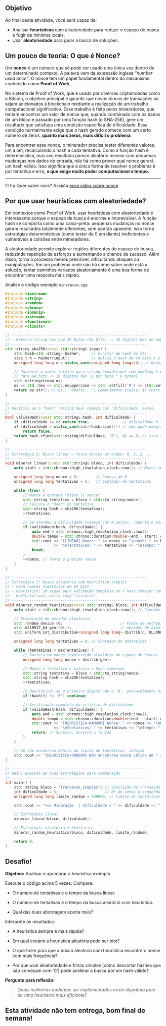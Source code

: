 
## Objetivo

Ao final desta atividade, você será capaz de:

* Analisar **heurísticas** com aleatoriedade para reduzir o espaço de busca e fugir de mínimos locais.
* Usar **aleatoriedade** para guiar a busca de soluções.


## Um pouco de teoria: O que é Nonce?

Um **nonce** é um número que só pode ser usado uma única vez dentro de um determinado contexto. A palavra vem da expressão inglesa *“number used once”*. O nonce tem um papel fundamental dentro do mecanismo conhecido como **Proof of Work**.

No sistema de Proof of Work, que é usado por diversas criptomoedas como o Bitcoin, o objetivo principal é garantir que novos blocos de transações só sejam adicionados à blockchain mediante a realização de um trabalho computacional significativo. Esse trabalho é feito pelos mineradores, que tentam encontrar um valor de nonce que, quando combinado com os dados de um bloco e passado por uma função hash (o SHA-256), gere um resultado que satisfaça uma condição específica de dificuldade. Essa condição normalmente exige que o hash gerado comece com um certo número de zeros, **quanto mais zeros, mais difícil o problema**.

Para encontrar esse nonce, o minerador precisa testar diferentes valores, um a um, recalculando o hash a cada tentativa. Como a função hash é determinística, mas seu resultado parece aleatório mesmo com pequenas mudanças nos dados de entrada, não há como prever qual nonce gerará um hash válido. Isso significa que a única forma de resolver o problema é por tentativa e erro, **o que exige muito poder computacional e tempo.**

---
!!! tip 
    Quer saber mais? Assista [esse vídeo sobre nonce](https://www.youtube.com/watch?v=diwHGOA1_c4&t=6s)


##  Por que usar heurísticas com aleatoriedade?

Em contextos como Proof of Work, usar heurísticas com aleatoriedade é interessante porque o espaço de busca é enorme e imprevisível. A função hash se comporta como uma caixa-preta: pequenas mudanças no nonce geram resultados totalmente diferentes, sem padrão aparente. Isso torna estratégias determinísticas (como testar de 0 em diante) ineficientes e vulneráveis a colisões entre mineradores.

A aleatoriedade permite explorar regiões diferentes do espaço de busca, reduzindo repetição de esforços e aumentando a chance de sucesso. Além disso, torna o processo menos previsível, dificultando ataques ou manipulações. Em um problema onde não há como saber onde está a solução, tentar caminhos variados aleatoriamente é uma boa forma de encontrar uma resposta mais rápido.



Analise o código exemplo `mineracao.cpp`

```cpp
#include <iostream>
#include <string>
#include <random>
#include <chrono>
#include <iomanip>
#include <sstream>
#include <functional>
#include <climits>

// -------------------------------------------------------------
// - Retorna string hex com 16 bytes (64 bits) -> 16 dígitos hex em ambientes 64 bits.
// -------------------------------------------------------------
std::string sha256(const std::string& input) {
    std::hash<std::string> hasher;     // Functor de hash da STL
    size_t h = hasher(input);          // Aplica o hash de 64 bits à string
    unsigned long long v = static_cast<unsigned long long>(h); // Normaliza para 64 bits

    // Converte o valor inteiro para string hexadecimal com padding à esquerda
    // Para 64 bits -> 16 dígitos hex (2 por byte * 8 bytes)
    std::ostringstream os;
    os << std::hex << std::nouppercase << std::setfill('0') << std::setw(16) << v;
    return os.str(); // Ex.: "00af3c..."; comprimento típico: 16 chars em 64 bits
}

// -------------------------------------------------------------
// Verifica se o "hash" (string hex) começa com 'dificuldade' zeros.
// -------------------------------------------------------------
bool validaHash(const std::string& hash, int dificuldade) {
    if (dificuldade <= 0) return true;               // dificuldade 0 sempre passa
    if (dificuldade > static_cast<int>(hash.size())) // não pode exigir mais zeros do que o tamanho do hash
        return false;
    return hash.rfind(std::string(dificuldade, '0'), 0) == 0; // true se começa com zeros
}

// -------------------------------------------------------------
// Estratégia 1: Busca linear — testa nonces em ordem: 0, 1, 2, ...
// -------------------------------------------------------------
void minerar_linear(const std::string& bloco, int dificuldade) {
    auto start = std::chrono::high_resolution_clock::now(); // Marca início do cronômetro

    unsigned long long nonce = 0;        // Começa do 0
    unsigned long long tentativas = 0;   // Contador de tentativas

    while (true) {
        // Monta a entrada "bloco || nonce"
        std::string tentativa = bloco + std::to_string(nonce);
        // Calcula o "hash" da tentativa
        std::string hash = sha256(tentativa);
        ++tentativas;

        // Se atendeu à dificuldade (começa com N zeros), reporta e encerra
        if (validaHash(hash, dificuldade)) {
            auto end = std::chrono::high_resolution_clock::now();
            double tempo = std::chrono::duration<double>(end - start).count();
            std::cout << "[LINEAR] Nonce: " << nonce << "\nHash: " << hash
                      << "\nTentativas: " << tentativas << "\nTempo: " << tempo << "s\n\n";
            break;
        }
        ++nonce; // Tenta o próximo nonce
    }
}

// -------------------------------------------------------------
// Estratégia 2: Busca aleatória com heurística simples
// - Gera nonces aleatórios em 64 bits
// - Heurística: só segue para validação completa se o hash começar com '0'
// - maxTentativas: evita loop "infinito" 
// -------------------------------------------------------------
void minerar_random_heuristica(const std::string& bloco, int dificuldade, unsigned long long maxTentativas) {
    auto start = std::chrono::high_resolution_clock::now(); // Cronômetro

    // Preparação do gerador aleatório:
    std::random_device rd;                          // Fonte de entropia (seed)
    std::mt19937_64 gen(rd());                      // Gerador de aleatórios
    std::uniform_int_distribution<unsigned long long> distrib(0, ULLONG_MAX); // Uniforme em [0, 2^64-1]

    unsigned long long tentativas = 0; // Contador de tentativas

    while (tentativas < maxTentativas) {
        // Sorteia um nonce (exploração aleatória do espaço de busca)
        unsigned long long nonce = distrib(gen);

        // Monta a tentativa e calcula o hash simulado
        std::string tentativa = bloco + std::to_string(nonce);
        std::string hash = sha256(tentativa);
        ++tentativas;

        // Heurística: se o primeiro dígito não é '0', provavelmente não atende a dificuldades maiores
        if (hash[0] != '0') continue;

        // Verificação completa do critério de dificuldade
        if (validaHash(hash, dificuldade)) {
            auto end = std::chrono::high_resolution_clock::now();
            double tempo = std::chrono::duration<double>(end - start).count();
            std::cout << "[HEURISTICA-RANDOM] Nonce: " << nonce << "\nHash: " << hash
                      << "\nTentativas: " << tentativas << "\nTempo: " << tempo << "s\n\n";
            return; // Sucesso: encerra a função
        }
    }

    // Se não encontrou dentro do limite de tentativas, informa
    std::cout << "[HEURISTICA-RANDOM] Não encontrou nonce válido em " << maxTentativas << " tentativas.\n\n";
}

// -------------------------------------------------------------
// main: executa as duas estratégias para comparação 
// -------------------------------------------------------------
int main() {
    std::string bloco = "transacao_simples"; // Simulação de transação
    int dificuldade = 5;                     // Nº de zeros à esquerda no hash simulado
    unsigned long long limite_random = 500000; // Limite de tentativas para a estratégia aleatória

    std::cout << "=== Mineração  | dificuldade = " << dificuldade << " ===\n\n";

    // Estratégia linear 
    minerar_linear(bloco, dificuldade);

    // Estratégia aleatória + heurística
    minerar_random_heuristica(bloco, dificuldade, limite_random);

    return 0; 
}

```


## Desafio!

**Objetivo:** Analisar e aprimorar a heurística exemplo.

Execute o código acima 5 vezes.
Compare:

   - O número de tentativas e o tempo da busca linear.

   - O número de tentativas e o tempo da busca aleatória com heurística.

   - Qual das duas abordagem acerta mais?

Interprete os resultados:

   - A heurística sempre é mais rápida?

   - Em qual cenário a heuristica aleatória pode ser pior?
   
   - O que fazer para que a busca aleatória com heurística encontre o nonce com mais frequência?
   
   - Por que usar aleatoriedade e filtros simples (como descartar hashes que não começam com '0') pode acelerar a busca por um hash válido?

**Pergunta para reflexão:**

> *Quais melhorias poderiam ser implementadas neste algoritmo para ter uma heuristica mais eficiente?*


## **Esta atividade não tem entrega, bom final de semana!**